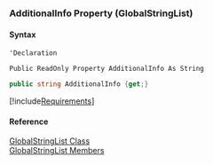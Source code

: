 ﻿### AdditionalInfo Property (GlobalStringList)

#### Syntax

```vbnet
'Declaration

Public ReadOnly Property AdditionalInfo As String
```

```csharp
public string AdditionalInfo {get;}
```

[!include[Requirements](../partials/requirements.md)]

#### Reference

[GlobalStringList Class](fcSDK~FChoice.Foundation.Clarify.DataObjects.GlobalStringList.md)  
[GlobalStringList Members](fcSDK~FChoice.Foundation.Clarify.DataObjects.GlobalStringList_members.md)